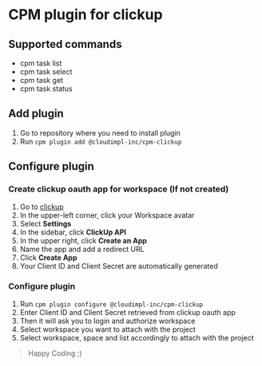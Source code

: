 # CPM plugin for clickup

## Supported commands
- cpm task list
- cpm task select
- cpm task get
- cpm task status

## Add plugin
1. Go to repository where you need to install plugin
2. Run `cpm plugin add @cloudimpl-inc/cpm-clickup`

## Configure plugin

### Create clickup oauth app for workspace (If not created)
1. Go to [clickup](https://app.clickup.com/)
2. In the upper-left corner, click your Workspace avatar
3. Select **Settings**
4. In the sidebar, click **ClickUp API**
5. In the upper right, click **Create an App**
6. Name the app and add a redirect URL
7. Click **Create App**
8. Your Client ID and Client Secret are automatically generated

### Configure plugin
1. Run `cpm plugin configure @cloudimpl-inc/cpm-clickup`
2. Enter Client ID and Client Secret retrieved from clickup oauth app
3. Then it will ask you to login and authorize workspace
4. Select workspace you want to attach with the project
5. Select workspace, space and list accordingly to attach with the project

>Happy Coding ;)